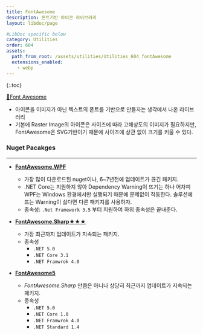 ```yaml
---
title: FontAwesome
description: 폰트기반 아이콘 라이브러리
layout: libdoc/page

#LibDoc specific below
category: Utilities
order: 604
assets:
  path_from_root: /assets/utilities/Utilities_604_fontAwesome
  extensions_enabled: 
    - webp
---
```

{:.toc}

[🔗Font Awesome](https://fontawesome.com/)

* 아이콘을 이미지가 아닌 텍스트의 폰트를 기반으로 만들자는 생각에서 나온 라이브러리
* 기본에 Raster Image의 아이콘은 사이즈에 따라 고해상도의 이미지가 필요하지만, <br/>FontAwesome은 SVG기반이기 때문에 사이즈에 상관 없이 크기를 키울 수 있다.
  
### **Nuget  Pacakges**
---

  * [**FontAwesome.WPF**](https://github.com/charri/Font-Awesome-WPF/)
      * 가장 많이 다운로드된 nuget이나, 6~7년전에 업데이트가 끊긴 패키지.
      * .NET Core는 지원하지 않아 Dependency Warning이 뜨기는 하나 
      어차피 WPF는 Windows 환경에서만 실행되기 때문에 문제없이 작동한다. 솔루션에 뜨는 Warning이 싫다면 다른 패키지를 사용하자.
      * 종속성: `.Net Framework 3.5` 부터 지원하여 하위 종속성은 끝내준다.
          
  * [**FontAwesome.Sharp**★★★](https://github.com/awesome-inc/FontAwesome.Sharp)
      * 가장 최근까지 업데이트가 지속되는 패키지.
      * 종속성
          * `.NET 5.0`
          * `.NET Core 3.1`
          * `.NET Framwrok 4.0`
          
  * [**FontAwesome5**](https://github.com/MartinTopfstedt/FontAwesome5)
      
      * *FontAwesome.Sharp* 만큼은 아니나 상당히 최근까지 업데이트가 지속되는 패키지.
      * 종속성
          * `.NET 5.0`
          * `.NET Core 1.0`
          * `.NET Framwrok 4.0`
          * `.NET Standard 1.4`